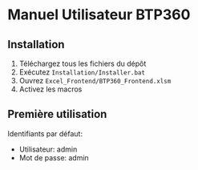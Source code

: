 # Manuel Utilisateur BTP360

## Installation

1. Téléchargez tous les fichiers du dépôt
2. Exécutez `Installation/Installer.bat`
3. Ouvrez `Excel_Frontend/BTP360_Frontend.xlsm`
4. Activez les macros

## Première utilisation

Identifiants par défaut:
- Utilisateur: admin
- Mot de passe: admin
